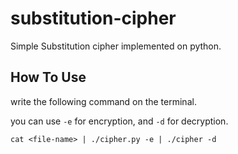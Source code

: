 # substitution-cipher
Simple Substitution cipher implemented on python.


## How To Use

write the following command on the terminal.

you can use ```-e``` for encryption,  and ```-d``` for decryption.

```
cat <file-name> | ./cipher.py -e | ./cipher -d 
```
